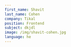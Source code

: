```yaml
---
first_name: Shavit
last_name: Cohen
company: Tikal
position: Frontend
subject: dkjdl
image: /img/shavit-cohen.jpg
language: he
---
```



